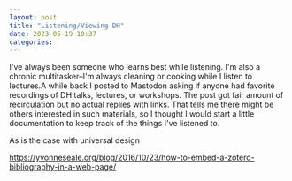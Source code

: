 ```yaml
---
layout: post
title: "Listening/Viewing DH"
date: 2023-05-19 10:37
categories: 
---
```

I've always been someone who learns best while listening. I'm also a chronic multitasker–I'm always cleaning or cooking while I listen to lectures.A while back I posted to Mastodon asking if anyone had favorite recordings of DH talks, lectures, or workshops. The post got fair amount of recirculation but no actual replies with links. That tells me there might be others interested in such materials, so I thought I would start a little documentation to keep track of the things I've listened to.

As is the case with universal design

https://yvonneseale.org/blog/2016/10/23/how-to-embed-a-zotero-bibliography-in-a-web-page/

<script src="https://bibbase.org/show?bib=https%3A%2F%2Fapi.zotero.org%2Fusers%2F1308245%2Fcollections%2FGYNETXY7%2Fitems%3Fkey%3Dugllva0qJZGF14zBthiBVLaV%26format%3Dbibtex%26limit%3D100&msg=embed&jsonp=1"></script>

